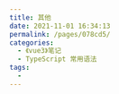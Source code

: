 ```yaml
---
title: 其他
date: 2021-11-01 16:34:13
permalink: /pages/078cd5/
categories:
  - 《vue3》笔记
  - TypeScript 常用语法
tags:
  - 
---
```

